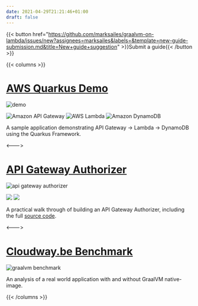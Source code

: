 ```yaml
---
date: 2021-04-29T21:21:46+01:00
draft: false
---
```


{{< button href="https://github.com/marksailes/graalvm-on-lambda/issues/new?assignees=marksailes&labels=&template=new-guide-submission.md&title=New+guide+suggestion" >}}Submit a guide{{< /button >}}

{{< columns >}}
# [AWS Quarkus Demo](https://github.com/aws-samples/aws-quarkus-demo/)
<img src="/guides/aws-quarkus-demo.png" alt="demo" class="img-responsive">

<span><img src="/aws/Arch_App-Integration/Arch_32/Arch_Amazon-API-Gateway_32.svg" alt="Amazon API Gateway"></span>
<span><img src="/aws/Arch_Compute/32/Arch_AWS-Lambda_32.svg" alt="AWS Lambda"></span>
<span><img src="/aws/Arch_Database/32/Arch_Amazon-DynamoDB_32.svg" alt="Amazon DynamoDB"></span>

A sample application demonstrating API Gateway -> Lambda -> DynamoDB using the Quarkus Framework.

<--->

# [API Gateway Authorizer](https://www.kabisa.nl/tech/beat-java-cold-starts-in-aws-lambdas-with-graalvm/)
<img src="/guides/kabisa-tech-blog.png" alt="api gateway authorizer" class="img-responsive">

<span><img src="/aws/Arch_App-Integration/Arch_32/Arch_Amazon-API-Gateway_32.svg"></span>
<span><img src="/aws/Arch_Compute/32/Arch_AWS-Lambda_32.svg"></span>

A practical walk through of building an API Gateway Authorizer, including the full [source code](https://github.com/VR4J/aws-enriching-lambda-authorizer).

<--->

# [Cloudway.be Benchmark](https://www.cloudway.be/blog/gramba-graalvm-native-image-runtime-and-toolchain-aws-lambda)
<img src="/guides/cloudway-gramba.png" alt="graalvm benchmark" class="img-responsive">

An analysis of a real world application with and without GraalVM native-image.

{{< /columns >}}